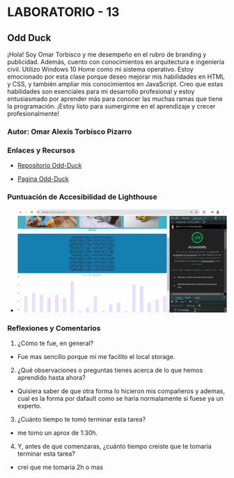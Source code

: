 # LABORATORIO - 13

## Odd Duck

¡Hola! Soy Omar Torbisco y me desempeño en el rubro de branding y publicidad. Además, cuento con conocimientos en arquitectura e ingeniería civil. Utilizo Windows 10 Home como mi sistema operativo.
Estoy emocionado por esta clase porque deseo mejorar mis habilidades en HTML y CSS, y también ampliar mis conocimientos en JavaScript. Creo que estas habilidades son esenciales para mi desarrollo profesional y estoy entusiasmado por aprender más para conocer las muchas ramas que tiene la programación. ¡Estoy listo para sumergirme en el aprendizaje y crecer profesionalmente!

### Autor: Omar Alexis Torbisco Pizarro

### Enlaces y Recursos

* [Repositorio Odd-Duck](https://github.com/omartpiza/odd-duck)

* [Pagina Odd-Duck](https://omartpiza.github.io/odd-duck)

### Puntuación de Accesibilidad de Lighthouse

* ![Lighthouse](img/lighthouse-13.jpg)

### Reflexiones y Comentarios

1. ¿Cómo te fue, en general?
- Fue mas sencillo porque mi me facilito el local storage.
2. ¿Qué observaciones o preguntas tienes acerca de lo que hemos aprendido hasta ahora?
- Quisiera saber de que otra forma lo hicieron mis compañeros y ademas, cual es la forma por dafault como se haria normalamente si fuese ya un experto.
3. ¿Cuánto tiempo te tomó terminar esta tarea?
- me tomo un aprox de 1:30h.
4. Y, antes de que comenzaras, ¿cuánto tiempo creiste que te tomaría terminar esta tarea?
- crei que me tomaria 2h o mas